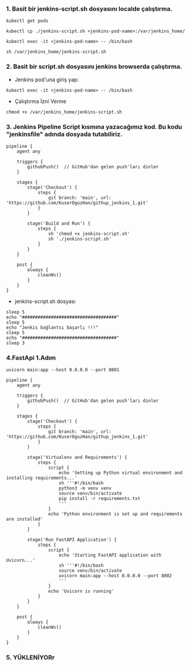 ### 1. Basit bir jenkins-script.sh dosyasını localde çalıştırma.

```
kubectl get pods
```

```
kubectl cp ./jenkins-script.sh <jenkins-pod-name>:/var/jenkins_home/
```

```
kubectl exec -it <jenkins-pod-name> -- /bin/bash
```

```
sh /var/jenkins_home/jenkins-script.sh
```
### 2. Basit bir script.sh dosyasını jenkins browserda çalıştırma.

- Jenkins pod'una giriş yap:

```
kubectl exec -it <jenkins-pod-name> -- /bin/bash
```
- Çalıştırma İzni Verme

```
chmod +x /var/jenkins_home/jenkins-script.sh
```

### 3. Jenkins Pipeline Script kısmına yazacağımız kod. Bu kodu "jenkinsfile" adında dosyada tutabiliriz.

```
pipeline {
    agent any

    triggers {
        githubPush()  // GitHub'dan gelen push'ları dinler
    }

    stages {
        stage('Checkout') {
            steps {
                git branch: 'main', url: 'https://github.com/KuserOguzHan/githup_jenkins_1.git'
            }
        }

        stage('Build and Run') {
            steps {
                sh 'chmod +x jenkins-script.sh'
                sh './jenkins-script.sh'
            }
        }
    }

    post {
        always {
            cleanWs()
        }
    }
}

```
- jenkins-script.sh dosyası
```
sleep 5
echo "####################################"
sleep 5
echo "Jenkis bağlantsı başarlı !!!"
sleep 5
echo "####################################"
sleep 3
```
### 4.FastApi 1.Adım

```
uvicorn main:app --host 0.0.0.0 --port 8001
```
```
pipeline {
    agent any

    triggers {
        githubPush()  // GitHub'dan gelen push'ları dinler
    }

    stages {
        stage('Checkout') {
            steps {
                git branch: 'main', url: 'https://github.com/KuserOguzHan/githup_jenkins_1.git'
            }
        }

        stage('Virtualenv and Requirements') {
            steps {
                script {
                    echo 'Setting up Python virtual environment and installing requirements...'
                    sh '''#!/bin/bash
                    python3 -m venv venv
                    source venv/bin/activate
                    pip install -r requirements.txt
                    '''
                }
                echo 'Python environment is set up and requirements are installed'
            }
        }

        stage('Run FastAPI Application') {
            steps {
                script {
                    echo 'Starting FastAPI application with Uvicorn...'
                    sh '''#!/bin/bash
                    source venv/bin/activate
                    uvicorn main:app --host 0.0.0.0 --port 8002
                    '''
                }
                echo 'Uvicorn is running'
            }
        }
    }

    post {
        always {
            cleanWs()
        }
    }
}
```

### 5. YÜKLENİYORr